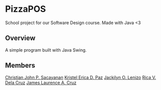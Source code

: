 # PizzaPOS
School project for our Software Design course. Made with Java &lt;3

## Overview

A simple program built with Java Swing.

## Members
[Christian John P. Sacayanan](https://github.com/Alt-eisen)
[Kristel Erica D. Paz](https://github.com/pazkristelerica)
[Jackilyn O. Lenizo](https://github.com/Jackilynlenizo)
[Rica V. Dela Cruz](https://github.com/Daenarics)
[James Laurence A. Cruz](https://github.com/jamesc2000/)

